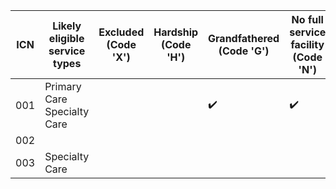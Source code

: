 | ICN | Likely eligible service types    | Excluded (Code 'X') | Hardship (Code 'H') | Grandfathered (Code 'G') | No full service facility (Code 'N') | Geocoding status | Nearest facility (minutes) | PACT status |
|-----|----------------------------------|---------------------|---------------------|--------------------------|-------------------------------------|------------------|----------------------------|-------------|
| 001 | Primary Care <br> Specialty Care ||| ✔️                  | ✔️                  || <30                      | None                                |
| 002 |||||| Incomplete                       | 30 - 60             | Active              |
| 003 | Specialty Care                   |||||| >60                 | Pending             |